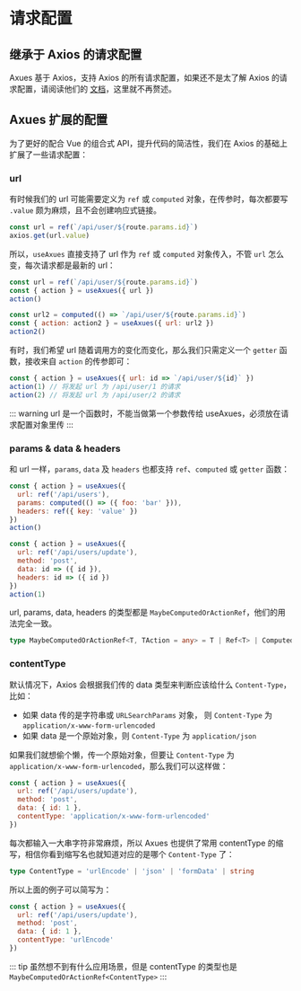 # 请求配置

## 继承于 Axios 的请求配置

Axues 基于 Axios，支持 Axios 的所有请求配置，如果还不是太了解 Axios 的请求配置，请阅读他们的 [文档](https://axios-http.com/zh/docs/req_config)，这里就不再赘述。

## Axues 扩展的配置

为了更好的配合 Vue 的组合式 API，提升代码的简洁性，我们在 Axios 的基础上扩展了一些请求配置：

### url

有时候我们的 url 可能需要定义为 `ref` 或 `computed` 对象，在传参时，每次都要写 `.value` 颇为麻烦，且不会创建响应式链接。

```javascript
const url = ref(`/api/user/${route.params.id}`)
axios.get(url.value)
```

所以，`useAxues` 直接支持了 url 作为 `ref` 或 `computed` 对象传入，不管 `url` 怎么变，每次请求都是最新的 url：

```javascript
const url = ref(`/api/user/${route.params.id}`)
const { action } = useAxues({ url })
action()

const url2 = computed(() => `/api/user/${route.params.id}`)
const { action: action2 } = useAxues({ url: url2 })
action2()
```

有时，我们希望 url 随着调用方的变化而变化，那么我们只需定义一个 `getter` 函数，接收来自 `action` 的传参即可：

```javascript
const { action } = useAxues({ url: id => `/api/user/${id}` })
action(1) // 将发起 url 为 /api/user/1 的请求
action(2) // 将发起 url 为 /api/user/2 的请求
```

::: warning
url 是一个函数时，不能当做第一个参数传给 useAxues，必须放在请求配置对象里传
:::

### params & data & headers

和 url 一样，`params`, `data` 及 `headers` 也都支持 `ref`、`computed` 或 `getter` 函数：

```javascript
const { action } = useAxues({
  url: ref('/api/users'),
  params: computed(() => ({ foo: 'bar' })),
  headers: ref({ key: 'value' })
})
action()
```

```javascript
const { action } = useAxues({
  url: ref('/api/users/update'),
  method: 'post',
  data: id => ({ id }),
  headers: id => ({ id })
})
action(1)
```

url, params, data, headers 的类型都是 `MaybeComputedOrActionRef`，他们的用法完全一致。

```typescript
type MaybeComputedOrActionRef<T, TAction = any> = T | Ref<T> | ComputedRef<T> | ((actionPayload?: TAction) => T)
```

### contentType

默认情况下，Axios 会根据我们传的 data 类型来判断应该给什么 `Content-Type`，比如：

- 如果 data 传的是字符串或 `URLSearchParams` 对象， 则 `Content-Type` 为 `application/x-www-form-urlencoded`
- 如果 data 是一个原始对象，则 `Content-Type` 为 `application/json`

如果我们就想偷个懒，传一个原始对象，但要让 `Content-Type` 为 `application/x-www-form-urlencoded`，那么我们可以这样做：

```javascript
const { action } = useAxues({
  url: ref('/api/users/update'),
  method: 'post',
  data: { id: 1 },
  contentType: 'application/x-www-form-urlencoded'
})
```

每次都输入一大串字符非常麻烦，所以 Axues 也提供了常用 contentType 的缩写，相信你看到缩写名也就知道对应的是哪个 `Content-Type` 了：

```typescript
type ContentType = 'urlEncode' | 'json' | 'formData' | string
```

所以上面的例子可以简写为：

```javascript
const { action } = useAxues({
  url: ref('/api/users/update'),
  method: 'post',
  data: { id: 1 },
  contentType: 'urlEncode'
})
```

::: tip
虽然想不到有什么应用场景，但是 contentType 的类型也是 `MaybeComputedOrActionRef<ContentType>`
:::
